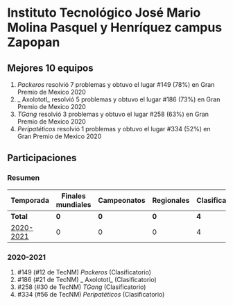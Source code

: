 ---
---

# Instituto Tecnológico José Mario Molina Pasquel y Henríquez campus Zapopan

## Mejores 10 equipos

1. _Packeros_ resolvió 7 problemas y obtuvo el lugar #149 (78%) en Gran Premio de Mexico 2020
1. _ Axolototl_ resolvió 5 problemas y obtuvo el lugar #186 (73%) en Gran Premio de Mexico 2020
1. _TGang_ resolvió 3 problemas y obtuvo el lugar #258 (63%) en Gran Premio de Mexico 2020
1. _Peripatéticos_ resolvió 1 problemas y obtuvo el lugar #334 (52%) en Gran Premio de Mexico 2020

## Participaciones

### Resumen

| Temporada | Finales mundiales | Campeonatos | Regionales | Clasificatorios | Equipos |
| --- | --- | --- | --- | --- | --- |
| **Total** | **0** | **0** | **0** | **4** | **4** |
| [2020-2021](#2020-2021) | 0 | 0 | 0 | 4 | 4 |

### 2020-2021

1. #149 (#12 de TecNM) _Packeros_ (Clasificatorio)
1. #186 (#21 de TecNM) _ Axolototl_ (Clasificatorio)
1. #258 (#30 de TecNM) _TGang_ (Clasificatorio)
1. #334 (#56 de TecNM) _Peripatéticos_ (Clasificatorio)



